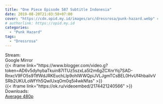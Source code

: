 ```yaml
---
title: "One Piece Episode 587 Subtitle Indonesia"
date: 2019-08-20T21:03:58+07:00
cover: "https://cdn.opid.my.id/images/arc/dressrosa/punk-hazard.webp" # Optional, cover
# authorlink: https://opid.my.id
categories:
  - "Punk Hazard"
tags:
  - "Dressrosa"
---
```

<div class="ui menu violet borderless inverted">
  <div class="header item active">
        Stream:
    </div>
  <a class="active item" data-tab="google">
    <i class="google drive icon"></i> Google
  </a>
  <a class="item nounderline" data-tab="mirror">
    <i class="odnoklassniki icon"></i> Mirror
  </a>
</div>
<div class="ui bottom attached tab segment active" style="border:0 !important;" data-tab="google">
{{< iframe link="https://www.blogger.com/video.g?token=AD6v5dyhybaTkuin87ITUz5szxLa5I2m6gZCXnrYq7SAD-RnxcV9FO5s9TtfWdJRKEuchLIp9ohIWWQpiJVLJgmTCsBEL0HvUf4hbailvVSRb2UKULoWfYh5QwlUxqOm0q5i4wkNfas" >}}
</div>
<div class="ui bottom attached tab segment" style="border:0 !important;" data-tab="mirror">
{{< iframe link="https://ok.ru/videoembed/2174421240566" >}}
</div>
<div class="ui menu violet borderless inverted">
  <div class="header item active">
        Downloads:
    </div>
  <a class="item nounderline" href="https://ouo.io/GXtZpB" target="_blank" rel="dofollow"><i class="google drive icon"></i>
    Average 480p</a>
</div>